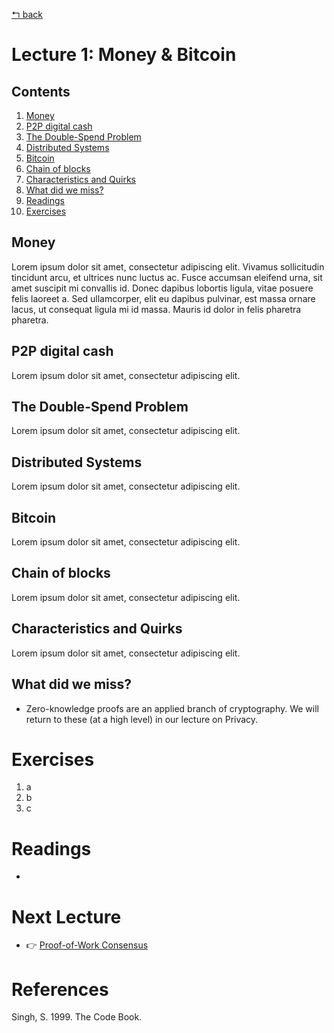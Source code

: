 [↰ back](../../..)

# Lecture 1: Money & Bitcoin
## Contents
1. [Money](#money)
2. [P2P digital cash](#p2p-digital-cash)
3. [The Double-Spend Problem](#the-double-spend-problem)
4. [Distributed Systems](#distributed-systems)
5. [Bitcoin](#bitcoin)
6. [Chain of blocks](#chain-of-blocks)
7. [Characteristics and Quirks](#characteristics-and-quirks)
8. [What did we miss?](#what-did-we-miss)
9. [Readings](#readings)
10. [Exercises](#exercises)

## Money
Lorem ipsum dolor sit amet, consectetur adipiscing elit. Vivamus sollicitudin tincidunt arcu, et ultrices nunc luctus ac. Fusce accumsan eleifend urna, sit amet suscipit mi convallis id. Donec dapibus lobortis ligula, vitae posuere felis laoreet a. Sed ullamcorper, elit eu dapibus pulvinar, est massa ornare lacus, ut consequat ligula mi id massa. Mauris id dolor in felis pharetra pharetra.

## P2P digital cash
Lorem ipsum dolor sit amet, consectetur adipiscing elit.

## The Double-Spend Problem
Lorem ipsum dolor sit amet, consectetur adipiscing elit.

## Distributed Systems
Lorem ipsum dolor sit amet, consectetur adipiscing elit.

## Bitcoin
Lorem ipsum dolor sit amet, consectetur adipiscing elit.

## Chain of blocks
Lorem ipsum dolor sit amet, consectetur adipiscing elit.

## Characteristics and Quirks
Lorem ipsum dolor sit amet, consectetur adipiscing elit.

## What did we miss?
* Zero-knowledge proofs are an applied branch of cryptography. We will return to these (at a high level) in our lecture on Privacy.

# Exercises
1. a
2. b
3. c

# Readings
* 

# Next Lecture
* :point_right: [Proof-of-Work Consensus](3-consensus-pow.md)

# References
Singh, S. 1999. The Code Book. 
